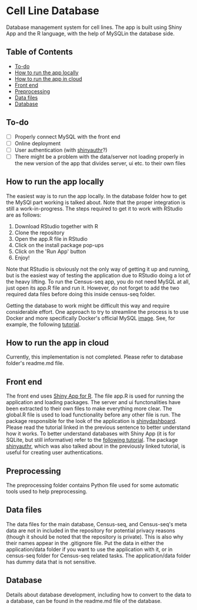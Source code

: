 # Cell Line Database

Database management system for cell lines. The app is built using Shiny App and the R language, with the help of MySQLin the database side. 

## Table of Contents

-   [To-do](#to-do)
-   [How to run the app locally](#how-to-run-the-app-locally)
-   [How to run the app in cloud](#how-to-run-the-app-in-cloud)
-   [Front end](#front-end)
-   [Preprocessing](#preprocessing)
-   [Data files](#data-files)
-   [Database](#database)

## To-do

-   [ ] Properly connect MySQL with the front end
-   [ ] Online deployment 
-   [ ] User authentication (with [shinyauthr](https://rdrr.io/github/PaulC91/shinyauthr/)?)
-   [ ] There might be a problem with the data/server not loading properly in the new version of the app that divides server, ui etc. to their own files

## How to run the app locally

The easiest way is to run the app locally. In the database folder how to get the MySQl part working is talked about. Note that the proper integration is still a work-in-progress. The steps required to get it to work with RStudio are as follows:

1.  Download RStudio together with R 
2.  Clone the repository 
3.  Open the app.R file in RStudio
4.  Click on the install package pop-ups
5.  Click on the 'Run App' button
6.  Enjoy! 

Note that RStudio is obviously not the only way of getting it up and running, but is the easiest way of testing the application due to RStudio doing a lot of the heavy lifting. To run the Census-seq app, you do not need MySQL at all, just open its app.R file and run it. However, do not forget to add the two required data files before doing this inside census-seq folder.

Getting the database to work might be difficult this way and require considerable effort. One approach to try to streamline the process is to use Docker and more specifically Docker's official MySQL [image](https://hub.docker.com/_/mysql). See, for example, the following [tutorial](https://www.howtogeek.com/devops/how-to-run-mysql-in-a-docker-container/).

## How to run the app in cloud

Currently, this implementation is not completed. Please refer to database folder's readme.md file. 

## Front end

The front end uses [Shiny App for R](https://shiny.posit.co/r/getstarted/shiny-basics/lesson1/index.html). The file app.R is used for running the application and loading packages. The server and ui functonalities have been extracted to their own files to make everything more clear. The global.R file is used to load functionality before any other file is run. The package responsible for the look of the application is [shinydashboard](https://rstudio.github.io/shinydashboard/index.html). Please read the tutorial linked in the previous sentence to better understand how it works. To better understand databases with Shiny App (it is for SQLite, but still informative) refer to the [following tutorial](https://shanghai.hosting.nyu.edu/data/r/case-4-database-management-shiny.html). The package [shinyauthr](https://rdrr.io/github/PaulC91/shinyauthr/), which was also talked about in the previously linked tutorial, is useful for creating user authentications. 

## Preprocessing

The preprocessing folder contains Python file used for some automatic tools used to help preprocessing.

## Data files

The data files for the main database, Census-seq, and Census-seq's meta data are not in included in the repository for potential privacy reasons (though it should be noted that the repository is private). This is also why their names appear in the .gitignore file. Put the data in either the application/data folder if you want to use the application with it, or in census-seq folder for Census-seq related tasks. The application/data folder has dummy data that is not sensitive.  

## Database

Details about database development, including how to convert to the data to a database, can be found in the readme.md file of the database. 